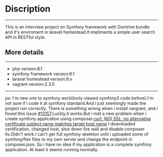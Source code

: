 # Discription
--------------
This is an interview project on Symfony framework with Doctrine bundle and it's enviroment is laravel homestead.It impliments a simple user search API in RESTful style.

## More details
--------------
* php version:8.1
* symfony framework version:6.1
* laravel homestead version:9.x
* vagrant version:2.3.5
--------------

ps: I'm new one to symfony world(only viewed symfony3 code before).I'm not sure if i code it at symfony standard.And i just seemingly made the project run correctly.
There is something wrong when i install vargrant, and i found this issue [#13157](https://github.com/hashicorp/vagrant/issues/13157).Luckly,it works.But i met a new problem when i create symfony application using composer.[curl: (60) SSL: no alternative certificate subject name matches target host name](https://stackoverflow.com/questions/63101263/curl-cacert-error-curl-60-ssl-no-alternative-certificate-subject-name-mat)  I downloaded certification, changed host, shut down fire wall and disable composer tls.Didn't work.I can't get full symfony skeleton until i uploaded some of symfony/flex files to my own server and change the endpoint in composer.json. So i have no idea if my application is a complete symfony application. At least it seems running normally.
